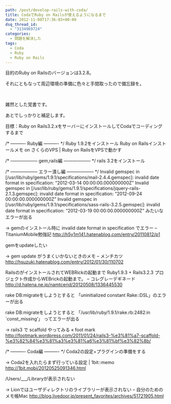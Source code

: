 ```yaml
---
path: /post/develop-rails-with-coda/
title: CodaでRuby on Railsが使えるようになるまで
date: 2012-11-08T17:36:03+00:00
dsq_thread_id:
  - "3134969724"
categories:
  - 問題を解決した
tags:
  - Coda
  - Ruby
  - Ruby on Rails
---
```

目的のRuby on Railsのバージョンは3.2.8。

それにともなって周辺環境の準備に色々と手間取ったので備忘録を。

&nbsp;

雑然とした覚書です。

あとでしっかりと補足します。



<!--more-->

 目標：Ruby on Rails3.2.xをサーバーにインストールしてCodaでコーディングするまで

/\* &#8212;&#8212;&#8212;- Ruby編 &#8212;&#8212;&#8212;- \*/ Ruby 1.9.2をインストール Ruby on Railsインストールメモ on さくらのVPS | Ruby on RailsをVPSで動かす

/\* &#8212;&#8212;&#8212;&#8212;&#8212;&#8212; gem,rails編 &#8212;&#8212;&#8212;&#8212;&#8212;&#8212; \*/ rails 3.2をインストール

/\* &#8212;&#8212;&#8212;&#8212;&#8212;&#8212; エラー潰し編 &#8212;&#8212;&#8212;&#8212;&#8212;&#8212; \*/ Invalid gemspec in [/usr/lib/ruby/gems/1.9.1/specifications/mail-2.4.4.gemspec]: invalid date format in specification: &#8220;2012-03-14 00:00:00.000000000Z&#8221; Invalid gemspec in [/usr/lib/ruby/gems/1.9.1/specifications/jquery-rails-2.1.3.gemspec]: invalid date format in specification: &#8220;2012-09-24 00:00:00.000000000Z&#8221; Invalid gemspec in [/usr/lib/ruby/gems/1.9.1/specifications/sass-rails-3.2.5.gemspec]: invalid date format in specification: &#8220;2012-03-19 00:00:00.000000000Z&#8221; みたいなエラーが出る

-> gemのインストール時に invalid date format in specification でエラー &#8211; TitaniumMobile勉強記 http://h5y1m141.hatenablog.com/entry/20110812/p1

gemをupdateしたい

-> gem update がうまくいかないときのメモ &#8211; メンチカツ http://hsuzuki.hatenablog.com/entry/2012/01/30/110702

RailsのがインストールされてWEBRickの起動まで Ruby1.9.3 + Rails3.2.3 プロジェクト作成からWEBrickの起動まで。 &#8211; コレグレーデギネード http://d.hatena.ne.jp/namtcerid/20120508/1336445530

rake DB:migrateをしようとすると 「uninitialized constant Rake::DSL」のエラーが出る

rake DB:migrateをしようとすると 「/usr/lib/ruby/1.9.1/rake.rb:2482:in \`const_missing&#8217;」 ってエラーが出る

-> rails3 で scaffold やってみる « foot mark http://footmark.wordpress.com/2011/01/24/rails3-%e3%81%a7-scaffold-%e3%82%84%e3%81%a3%e3%81%a6%e3%81%bf%e3%82%8b/

/\* &#8212;&#8212;&#8212;- Coda編 &#8212;&#8212;&#8212;- \*/ Coda2の設定+プラグインの準備をする

-> Coda2を入れたらまず行っている設定 | 1bit::memo http://1bit.mobi/20120525091346.html

/Users/\___/Libraryが表示されない

-> Lionではユーザディレクトリのライブラリーが表示されない &#8211; 自分のためのメモ帳Mac http://blog.livedoor.jp/present_favorites/archives/51721905.html

<div style="font-size:0px;height:0px;line-height:0px;margin:0;padding:0;clear:both">
</div>